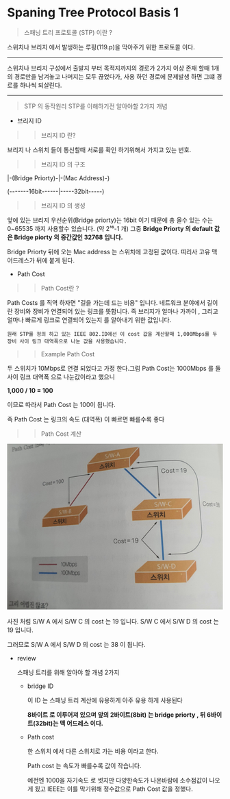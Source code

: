 # Spaning Tree Protocol Basis 1

>스패닝 트리 프로토콜 (STP) 이란 ?

스위치나 브리지 에서 발생하는 루핑(119.p)을 막아주기 위한 프로토콜 이다.

<hr/>
스위치나 브리지 구성에서 출발지 부터 목적지까지의 경로가 2가지 이상 존재 할때 1개의 경로만을 남겨놓고 나머지는 모두 끊었다가, 사용 하던 경로에 문제발생 하면 그떄 경로를 하나씩 되살린다.
<hr/>

>STP 의 동작원리
STP를 이해하기전 알아야할 2가지 개념
- 브리지 ID

>>브리지 ID 란? 

브리지 나 스위치 들이 통신할때 서로를 확인 하기위해서 가지고 있는 번호.

>>브리지 ID 의 구조

|-(Bridge Priorty)-|-(Mac Address)-)

(-------16bit------|-----32bit-----)
>>브리지 ID 의 생성

앞에 있는 브리지 우선순위(Bridge priorty)는 16bit 이기 때문에 총 올수 있는 수는 0~65535 까지 사용할수 있습니다. (약 2¹⁶-1 개) 그중 **Bridge Priorty 의 default 값은 Bridge piorty 의 중간값인 32768 입니다.**

Bridge Priorty 뒤에 오는 Mac address 는 스위치에 고정된 값이다. 띠리사 고유 맥 어드레스가 뒤에 붙게 된다.
 
- Path Cost

>>Path Cost란 ?

Path Costs 를 직역 하자면 "길을 가는데 드는 비용" 입니다. 네트워크 분야에서 길이란 장비와 장비가 연결되어 있는 링크를 뜻합니다. 즉 브리지가 얼마나 가까이 , 그리고 얼마나 빠르게 링크로 연결되어 있는지 를 알아내기 위한 값입니다.

``` 
원래 STP를 정의 하고 있는 IEEE 802.ID에선 이 cost 값을 계산할때 1,000Mbps를 두 장비 사이 링크 대역폭으로 나눈 값을 사용했습니다.
```

>>Example Path Cost

두 스위치가 10Mbps로 연결 되었다고 가정 한다.그럼 Path Cost는 1000Mbps 를 둘사이 링크 대역폭 으로 나눈값이라고 했으니 

**1,000 / 10 = 100**

이므로 따라서 Path Cost 는 100이 됩니다.

즉 Path Cost 는 링크의 속도 (대역폭) 이 빠르면 빠를수록 좋다 

>>Path Cost 계산

![ex_screenshot](../image/PathcostsCalc.jpg)

사진 처럼 S/W A 에서 S/W C 의 cost 는 19 입니다.
S/W C 에서 S/W D 의 cost 는 19 입니다.

그러므로 S/W A 에서 S/W D 의 cost 는 38 이 됩니다.


- review
  
  스패닝 트리를 위해 알아야 할 개념 2가지 
    
    - bridge ID
      
      이 ID 는 스패닝 트리 계산에 유용하게  아주 유용 하게 사용된다
      
      **8바이트 로 이루어져 있으며 앞의 2바이트(8bit) 는 bridge priorty , 뒤 6바이트(32bit)는 맥 어드레스 이다.**
    - Path cost
      
      한 스위치 에서 다른 스위치로 가는 비용 이라고 한다.
      
      Path cost 는 속도가 빠를수록 값이 작습니다. 
      
      예전엔 1000을 자기속도 로 썻지만 다양한속도가 나온바람에 소수점값이 나오게 됬고 IEEE는 이를 막기위해 정수값으로 Path Cost 값을 정했다.

      